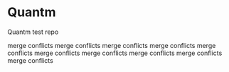 # Quantm

Quantm test repo

merge conflicts
merge conflicts
merge conflicts
merge conflicts
merge conflicts
merge conflicts
merge conflicts
merge conflicts
merge conflicts
merge conflicts

